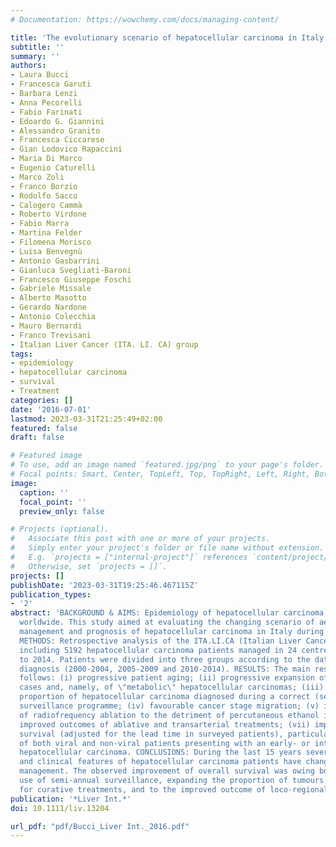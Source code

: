 ```yaml
---
# Documentation: https://wowchemy.com/docs/managing-content/

title: 'The evolutionary scenario of hepatocellular carcinoma in Italy: an update'
subtitle: ''
summary: ''
authors:
- Laura Bucci
- Francesca Garuti
- Barbara Lenzi
- Anna Pecorelli
- Fabio Farinati
- Edoardo G. Giannini
- Alessandro Granito
- Francesca Ciccarese
- Gian Lodovico Rapaccini
- Maria Di Marco
- Eugenio Caturelli
- Marco Zoli
- Franco Borzio
- Rodolfo Sacco
- Calogero Cammà
- Roberto Virdone
- Fabio Marra
- Martina Felder
- Filomena Morisco
- Luisa Benvegnù
- Antonio Gasbarrini
- Gianluca Svegliati-Baroni
- Francesco Giuseppe Foschi
- Gabriele Missale
- Alberto Masotto
- Gerardo Nardone
- Antonio Colecchia
- Mauro Bernardi
- Franco Trevisani
- Italian Liver Cancer (ITA. LI. CA) group
tags:
- epidemiology
- hepatocellular carcinoma
- survival
- Treatment
categories: []
date: '2016-07-01'
lastmod: 2023-03-31T21:25:49+02:00
featured: false
draft: false

# Featured image
# To use, add an image named `featured.jpg/png` to your page's folder.
# Focal points: Smart, Center, TopLeft, Top, TopRight, Left, Right, BottomLeft, Bottom, BottomRight.
image:
  caption: ''
  focal_point: ''
  preview_only: false

# Projects (optional).
#   Associate this post with one or more of your projects.
#   Simply enter your project's folder or file name without extension.
#   E.g. `projects = ["internal-project"]` references `content/project/deep-learning/index.md`.
#   Otherwise, set `projects = []`.
projects: []
publishDate: '2023-03-31T19:25:46.467115Z'
publication_types:
- '2'
abstract: 'BACKGROUND & AIMS: Epidemiology of hepatocellular carcinoma is changing
  worldwide. This study aimed at evaluating the changing scenario of aetiology, presentation,
  management and prognosis of hepatocellular carcinoma in Italy during the last 15 years.
  METHODS: Retrospective analysis of the ITA.LI.CA (Italian Liver Cancer) database
  including 5192 hepatocellular carcinoma patients managed in 24 centres from 2000
  to 2014. Patients were divided into three groups according to the date of cancer
  diagnosis (2000-2004, 2005-2009 and 2010-2014). RESULTS: The main results were as
  follows: (i) progressive patient aging; (ii) progressive expansion of non-viral
  cases and, namely, of \"metabolic\" hepatocellular carcinomas; (iii) increasing
  proportion of hepatocellular carcinoma diagnosed during a correct (semi-annual)
  surveillance programme; (iv) favourable cancer stage migration; (v) increased use
  of radiofrequency ablation to the detriment of percutaneous ethanol injection; (vi)
  improved outcomes of ablative and transarterial treatments; (vii) improved overall
  survival (adjusted for the lead time in surveyed patients), particularly after 2009,
  of both viral and non-viral patients presenting with an early- or intermediate-stage
  hepatocellular carcinoma. CONCLUSIONS: During the last 15 years several aetiological
  and clinical features of hepatocellular carcinoma patients have changed, as their
  management. The observed improvement of overall survival was owing both to the wider
  use of semi-annual surveillance, expanding the proportion of tumours that qualified
  for curative treatments, and to the improved outcome of loco-regional treatments.'
publication: '*Liver Int.*'
doi: 10.1111/liv.13204

url_pdf: "pdf/Bucci_Liver Int._2016.pdf"
---
```

